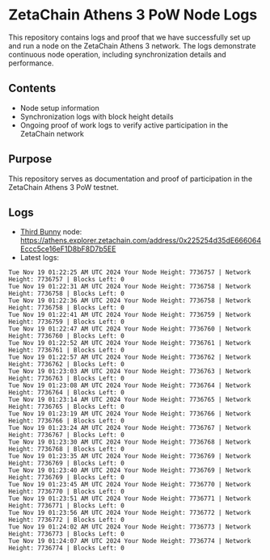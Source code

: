 # ZetaChain Athens 3 PoW Node Logs
This repository contains logs and proof that we have successfully set up and run a node on the ZetaChain Athens 3 network. The logs demonstrate continuous node operation, including synchronization details and performance.

## Contents
- Node setup information
- Synchronization logs with block height details
- Ongoing proof of work logs to verify active participation in the ZetaChain network

## Purpose
This repository serves as documentation and proof of participation in the ZetaChain Athens 3 PoW testnet.

## Logs

- [Third Bunny](https://thirdbunny.xyz/) node: https://athens.explorer.zetachain.com/address/0x225254d35dE666064Eccc5ce16eF1D8bF8D7b5EE
- Latest logs:
```
Tue Nov 19 01:22:25 AM UTC 2024 Your Node Height: 7736757 | Network Height: 7736757 | Blocks Left: 0
Tue Nov 19 01:22:31 AM UTC 2024 Your Node Height: 7736758 | Network Height: 7736758 | Blocks Left: 0
Tue Nov 19 01:22:36 AM UTC 2024 Your Node Height: 7736758 | Network Height: 7736758 | Blocks Left: 0
Tue Nov 19 01:22:41 AM UTC 2024 Your Node Height: 7736759 | Network Height: 7736759 | Blocks Left: 0
Tue Nov 19 01:22:47 AM UTC 2024 Your Node Height: 7736760 | Network Height: 7736760 | Blocks Left: 0
Tue Nov 19 01:22:52 AM UTC 2024 Your Node Height: 7736761 | Network Height: 7736761 | Blocks Left: 0
Tue Nov 19 01:22:57 AM UTC 2024 Your Node Height: 7736762 | Network Height: 7736762 | Blocks Left: 0
Tue Nov 19 01:23:03 AM UTC 2024 Your Node Height: 7736763 | Network Height: 7736763 | Blocks Left: 0
Tue Nov 19 01:23:08 AM UTC 2024 Your Node Height: 7736764 | Network Height: 7736764 | Blocks Left: 0
Tue Nov 19 01:23:14 AM UTC 2024 Your Node Height: 7736765 | Network Height: 7736765 | Blocks Left: 0
Tue Nov 19 01:23:19 AM UTC 2024 Your Node Height: 7736766 | Network Height: 7736766 | Blocks Left: 0
Tue Nov 19 01:23:24 AM UTC 2024 Your Node Height: 7736767 | Network Height: 7736767 | Blocks Left: 0
Tue Nov 19 01:23:30 AM UTC 2024 Your Node Height: 7736768 | Network Height: 7736768 | Blocks Left: 0
Tue Nov 19 01:23:35 AM UTC 2024 Your Node Height: 7736769 | Network Height: 7736769 | Blocks Left: 0
Tue Nov 19 01:23:40 AM UTC 2024 Your Node Height: 7736769 | Network Height: 7736769 | Blocks Left: 0
Tue Nov 19 01:23:45 AM UTC 2024 Your Node Height: 7736770 | Network Height: 7736770 | Blocks Left: 0
Tue Nov 19 01:23:51 AM UTC 2024 Your Node Height: 7736771 | Network Height: 7736771 | Blocks Left: 0
Tue Nov 19 01:23:56 AM UTC 2024 Your Node Height: 7736772 | Network Height: 7736772 | Blocks Left: 0
Tue Nov 19 01:24:02 AM UTC 2024 Your Node Height: 7736773 | Network Height: 7736773 | Blocks Left: 0
Tue Nov 19 01:24:07 AM UTC 2024 Your Node Height: 7736774 | Network Height: 7736774 | Blocks Left: 0
```
